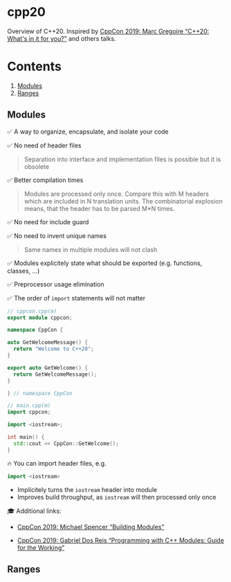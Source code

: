 # cpp20

Overview of C++20. Inspired by [CppCon 2019: Marc Gregoire “C++20: What's in it for you?"](https://youtu.be/Y652wQqbYEI?list=PLun8Ea0ZRc-k5F6yli7R1El0M77l52R0W) and others talks.

# Contents

1. [Modules](#modules)
1. [Ranges](#ranges)

<a name="modules"></a>
## Modules

:white_check_mark: A way to organize, encapsulate, and isolate your code

:white_check_mark: No need of header files

  > Separation into interface and implementation files is possible but it is obsolete

:white_check_mark: Better compilation times

  > Modules are processed only once. Compare this with M headers which are included in N translation units.
  > The combinatorial explosion means, that the header has to be parsed M*N times.

:white_check_mark: No need for include guard

:white_check_mark: No need to invent unique names

  > Same names in multiple modules will not clash

:white_check_mark: Modules explicitely state what should be exported (e.g. functions, classes, ...)

:white_check_mark: Preprocessor usage elimination

:white_check_mark: The order of `import` statements will not matter

```cpp
// cppcon.cpp(m)
export module cppcon;

namespace CppCon {

auto GetWelcomeMessage() {
  return "Welcome to C++20";
}

export auto GetWelcome() {
  return GetWelcomeMessage();
}

} // namespace CppCon

// main.cpp(m)
import cppcon;

import <iostream>;

int main() {
  std::cout << CppCon::GetWelcome();
}
```

:fire: You can import header files, e.g.

```cpp
import <iostream>
```

- Implicitely turns the `iostream` header into module
- Improves build throughput, as `iostream` will then processed only once

:mortar_board: Additional links:

- [CppCon 2019: Michael Spencer “Building Modules”](https://youtu.be/L0SHHkBenss)

- [CppCon 2019: Gabriel Dos Reis “Programming with C++ Modules: Guide for the Working”](https://youtu.be/tjSuKOz5HK4)

<a name="ranges"></a>
## Ranges


